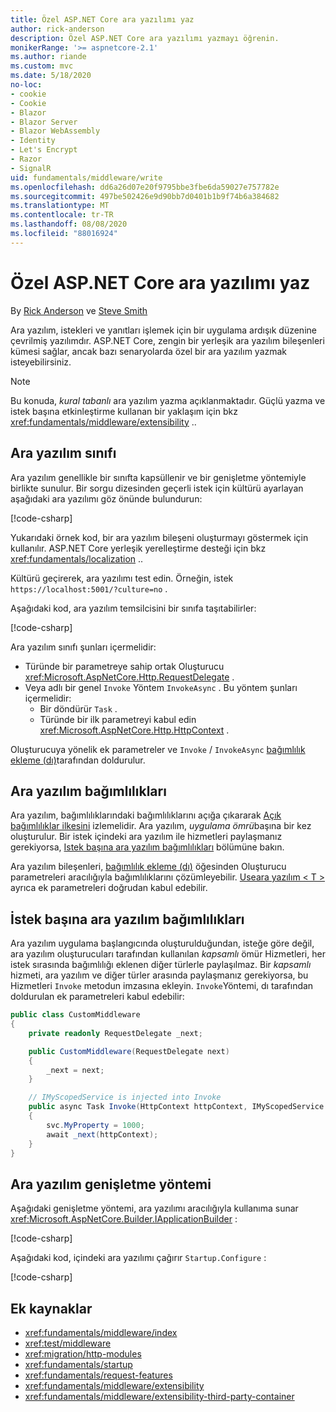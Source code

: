 ```yaml
---
title: Özel ASP.NET Core ara yazılımı yaz
author: rick-anderson
description: Özel ASP.NET Core ara yazılımı yazmayı öğrenin.
monikerRange: '>= aspnetcore-2.1'
ms.author: riande
ms.custom: mvc
ms.date: 5/18/2020
no-loc:
- cookie
- Cookie
- Blazor
- Blazor Server
- Blazor WebAssembly
- Identity
- Let's Encrypt
- Razor
- SignalR
uid: fundamentals/middleware/write
ms.openlocfilehash: dd6a26d07e20f9795bbe3fbe6da59027e757782e
ms.sourcegitcommit: 497be502426e9d90bb7d0401b1b9f74b6a384682
ms.translationtype: MT
ms.contentlocale: tr-TR
ms.lasthandoff: 08/08/2020
ms.locfileid: "88016924"
---
```

# <a name="write-custom-aspnet-core-middleware"></a>Özel ASP.NET Core ara yazılımı yaz

By [Rick Anderson](https://twitter.com/RickAndMSFT) ve [Steve Smith](https://ardalis.com/)

Ara yazılım, istekleri ve yanıtları işlemek için bir uygulama ardışık düzenine çevrilmiş yazılımdır. ASP.NET Core, zengin bir yerleşik ara yazılım bileşenleri kümesi sağlar, ancak bazı senaryolarda özel bir ara yazılım yazmak isteyebilirsiniz.

> [!NOTE]
> Bu konuda, *kural tabanlı* ara yazılım yazma açıklanmaktadır. Güçlü yazma ve istek başına etkinleştirme kullanan bir yaklaşım için bkz <xref:fundamentals/middleware/extensibility> ..

## <a name="middleware-class"></a>Ara yazılım sınıfı

Ara yazılım genellikle bir sınıfta kapsüllenir ve bir genişletme yöntemiyle birlikte sunulur. Bir sorgu dizesinden geçerli istek için kültürü ayarlayan aşağıdaki ara yazılımı göz önünde bulundurun:

[!code-csharp[](write/snapshot/StartupCulture.cs)]

Yukarıdaki örnek kod, bir ara yazılım bileşeni oluşturmayı göstermek için kullanılır. ASP.NET Core yerleşik yerelleştirme desteği için bkz <xref:fundamentals/localization> ..

Kültürü geçirerek, ara yazılımı test edin. Örneğin, istek `https://localhost:5001/?culture=no` .

Aşağıdaki kod, ara yazılım temsilcisini bir sınıfa taşıtabilirler:

[!code-csharp[](write/snapshot/RequestCultureMiddleware.cs)]

Ara yazılım sınıfı şunları içermelidir:

* Türünde bir parametreye sahip ortak Oluşturucu <xref:Microsoft.AspNetCore.Http.RequestDelegate> .
* Veya adlı bir genel `Invoke` Yöntem `InvokeAsync` . Bu yöntem şunları içermelidir:
  * Bir döndürür `Task` .
  * Türünde bir ilk parametreyi kabul edin <xref:Microsoft.AspNetCore.Http.HttpContext> .
  
Oluşturucuya yönelik ek parametreler ve `Invoke` / `InvokeAsync` [bağımlılık ekleme (dı)](xref:fundamentals/dependency-injection)tarafından doldurulur.

## <a name="middleware-dependencies"></a>Ara yazılım bağımlılıkları

Ara yazılım, bağımlılıklarındaki bağımlılıklarını açığa çıkararak [Açık bağımlılıklar ilkesini](/dotnet/standard/modern-web-apps-azure-architecture/architectural-principles#explicit-dependencies) izlemelidir. Ara yazılım, *uygulama ömrü*başına bir kez oluşturulur. Bir istek içindeki ara yazılım ile hizmetleri paylaşmanız gerekiyorsa, [Istek başına ara yazılım bağımlılıkları](#per-request-middleware-dependencies) bölümüne bakın.

Ara yazılım bileşenleri, [bağımlılık ekleme (dı)](xref:fundamentals/dependency-injection) öğesinden Oluşturucu parametreleri aracılığıyla bağımlılıklarını çözümleyebilir. [Useara yazılım &lt; T &gt; ](/dotnet/api/microsoft.aspnetcore.builder.usemiddlewareextensions.usemiddleware#Microsoft_AspNetCore_Builder_UseMiddlewareExtensions_UseMiddleware_Microsoft_AspNetCore_Builder_IApplicationBuilder_System_Type_System_Object___) ayrıca ek parametreleri doğrudan kabul edebilir.

## <a name="per-request-middleware-dependencies"></a>İstek başına ara yazılım bağımlılıkları

Ara yazılım uygulama başlangıcında oluşturulduğundan, isteğe göre değil, ara yazılım oluşturucuları tarafından kullanılan *kapsamlı* ömür Hizmetleri, her istek sırasında bağımlılığı eklenen diğer türlerle paylaşılmaz. Bir *kapsamlı* hizmeti, ara yazılım ve diğer türler arasında paylaşmanız gerekiyorsa, bu Hizmetleri `Invoke` metodun imzasına ekleyin. `Invoke`Yöntemi, dı tarafından doldurulan ek parametreleri kabul edebilir:

```csharp
public class CustomMiddleware
{
    private readonly RequestDelegate _next;

    public CustomMiddleware(RequestDelegate next)
    {
        _next = next;
    }

    // IMyScopedService is injected into Invoke
    public async Task Invoke(HttpContext httpContext, IMyScopedService svc)
    {
        svc.MyProperty = 1000;
        await _next(httpContext);
    }
}
```

## <a name="middleware-extension-method"></a>Ara yazılım genişletme yöntemi

Aşağıdaki genişletme yöntemi, ara yazılımı aracılığıyla kullanıma sunar <xref:Microsoft.AspNetCore.Builder.IApplicationBuilder> :

[!code-csharp[](write/snapshot/RequestCultureMiddlewareExtensions.cs)]

Aşağıdaki kod, içindeki ara yazılımı çağırır `Startup.Configure` :

[!code-csharp[](write/snapshot/Startup.cs?highlight=5)]

## <a name="additional-resources"></a>Ek kaynaklar

* <xref:fundamentals/middleware/index>
* <xref:test/middleware>
* <xref:migration/http-modules>
* <xref:fundamentals/startup>
* <xref:fundamentals/request-features>
* <xref:fundamentals/middleware/extensibility>
* <xref:fundamentals/middleware/extensibility-third-party-container>
